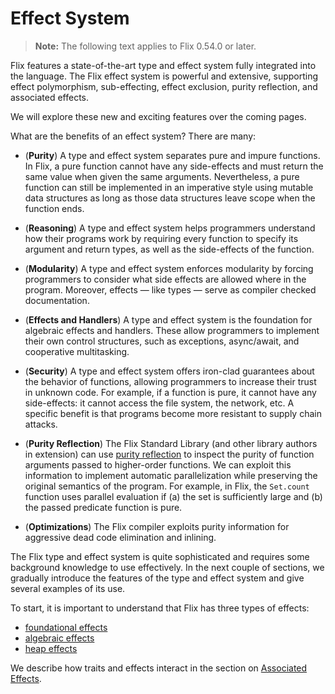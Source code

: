 # Effect System

> **Note:** The following text applies to Flix 0.54.0 or later.

Flix features a state-of-the-art type and effect system fully integrated into
the language. The Flix effect system is powerful and extensive, supporting
effect polymorphism, sub-effecting, effect exclusion, purity reflection, and
associated effects.

We will explore these new and exciting features over the coming pages.

What are the benefits of an effect system? There are many:

- (**Purity**) A type and effect system separates pure and impure functions. In
  Flix, a pure function cannot have any side-effects and must return the same
  value when given the same arguments. Nevertheless, a pure function can still
  be implemented in an imperative style using mutable data structures as long as
  those data structures leave scope when the function ends.

- (**Reasoning**) A type and effect system helps programmers understand how
  their programs work by requiring every function to specify its argument and
  return types, as well as the side-effects of the function.

- (**Modularity**)  A type and effect system enforces modularity by forcing
  programmers to consider what side effects are allowed where in the program.
  Moreover, effects &mdash; like types &mdash; serve as compiler checked
  documentation.

- (**Effects and Handlers**) A type and effect system is the foundation for
  algebraic effects and handlers. These allow programmers to implement their own
  control structures, such as exceptions, async/await, and cooperative
  multitasking.

- (**Security**) A type and effect system offers iron-clad guarantees about the
  behavior of functions, allowing programmers to increase their trust in unknown
  code. For example, if a function is pure, it cannot have any side-effects: it
  cannot access the file system, the network, etc. A specific benefit is that
  programs become more resistant to supply chain attacks.

- (**Purity Reflection**) The Flix Standard Library (and other library authors
  in extension) can use [purity reflection](./purity-reflection.md) to inspect
  the purity of function arguments passed to higher-order functions. We can
  exploit this information to implement automatic parallelization while
  preserving the original semantics of the program. For example, in Flix, the
  `Set.count` function uses parallel evaluation if (a) the set is sufficiently
  large and (b) the passed predicate function is pure. 

- (**Optimizations**) The Flix compiler exploits purity information for
  aggressive dead code elimination and inlining.


The Flix type and effect system is quite sophisticated and requires some
background knowledge to use effectively. In the next couple of sections, we
gradually introduce the features of the type and effect system and give several
examples of its use. 

To start, it is important to understand that Flix has three types of effects: 

- [foundational effects](./foundational-effects.md)
- [algebraic effects](./effects-and-handlers.md)
- [heap effects](./mutable-data.md)

We describe how traits and effects interact in the section on [Associated
Effects](./associated-effects.md).
